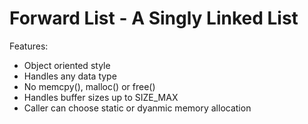 # Forward List - A Singly Linked List

Features:

* Object oriented style
* Handles any data type
* No memcpy(), malloc() or free()
* Handles buffer sizes up to SIZE_MAX
* Caller can choose static or dyanmic memory allocation